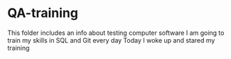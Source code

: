 # QA-training
This folder includes an info about testing computer software
I am going to train my skills in SQL and Git every day
Today I woke up and stared my training
